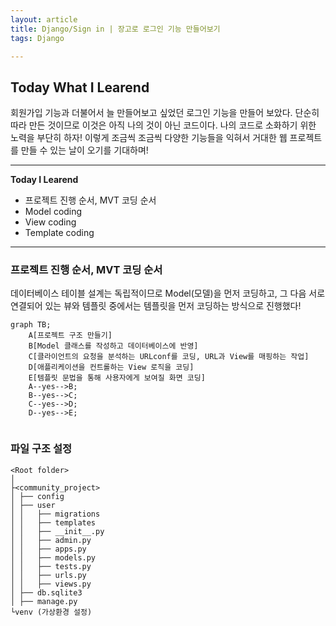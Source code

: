 ```yaml
---
layout: article
title: Django/Sign in | 장고로 로그인 기능 만들어보기
tags: Django

---
```


## **Today What I Learend**  

회원가입 기능과 더불어서 늘 만들어보고 싶었던 로그인 기능을 만들어 보았다. 
단순히 따라 만든 것이므로 이것은 아직 나의 것이 아닌 코드이다.
나의 코드로 소화하기 위한 노력을 부단히 하자! 이렇게 조금씩 조금씩 다양한 기능들을 익혀서 거대한 웹 프로젝트를 만들 수 있는 날이 오기를 기대하며! 


---
**Today I Learend**
- 프로젝트 진행 순서, MVT 코딩 순서
- Model coding
- View coding
- Template coding

---


### 프로젝트 진행 순서, MVT 코딩 순서

데이터베이스 테이블 설계는 독립적이므로 Model(모델)을 먼저 코딩하고, 그 다음 서로 연결되어 있는 뷰와 템플릿 중에서는 템플릿을 먼저 코딩하는 방식으로 진행했다!


```mermaid
graph TB;
    A[프로젝트 구조 만들기]
    B[Model 클래스를 작성하고 데이터베이스에 반영]
	C[클라이언트의 요청을 분석하는 URLconf를 코딩, URL과 View를 매핑하는 작업]    
	D[애플리케이션을 컨트롤하는 View 로직을 코딩]
    E[템플릿 문법을 통해 사용자에게 보여질 화면 코딩]	
    A--yes-->B;
    B--yes-->C;
    C--yes-->D;	
    D--yes-->E;
	
```


### 파일 구조 설정

```
<Root folder>
│
├<community_project>
│ ├── config
│ ├── user
│ │   ├── migrations
│ │   ├── templates
│ │   ├── __init__.py
│ │   ├── admin.py
│ │   ├── apps.py
│ │   ├── models.py
│ │   ├── tests.py
│ │   ├── urls.py
│ │   ├── views.py
│ ├── db.sqlite3
│ ├── manage.py
└venv (가상환경 설정)


```



